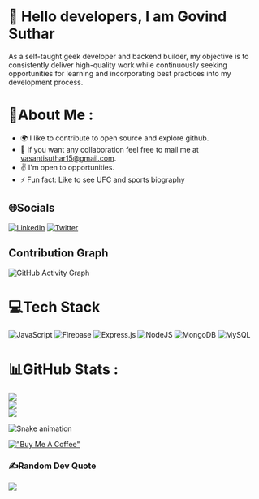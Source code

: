 
# :wave: Hello <b>developers</b>, I am <b>Govind Suthar</b>

As a self-taught geek developer and backend builder, my objective is to consistently deliver high-quality work while continuously seeking opportunities for learning and incorporating best practices into my development process.

# 💫About Me :
- :earth_africa:		 I like to contribute to open source and explore github.
- :handshake: If you want any collaboration feel free to mail me at vasantisuthar15@gmail.com.
- :v: I'm open to opportunities.
- :zap: Fun fact: Like to see UFC and sports biography 


## 🌐Socials
[![LinkedIn](https://img.shields.io/badge/LinkedIn-%230077B5.svg?logo=linkedin&logoColor=white)](https://www.linkedin.com/in/govindsuthar/) [![Twitter](https://img.shields.io/badge/Twitter-%231DA1F2.svg?logo=Twitter&logoColor=white)](https://twitter.com/)  

## Contribution Graph
![GitHub Activity Graph](https://activity-graph.herokuapp.com/graph?username=vasantisuthar&theme=dracula&hide_border=true)


# 💻Tech Stack
![JavaScript](https://img.shields.io/badge/javascript-%23323330.svg?style=for-the-badge&logo=javascript&logoColor=%23F7DF1E) ![Firebase](https://img.shields.io/badge/firebase-%23039BE5.svg?style=for-the-badge&logo=firebase) ![Express.js](https://img.shields.io/badge/express.js-%23404d59.svg?style=for-the-badge&logo=express&logoColor=%2361DAFB) ![NodeJS](https://img.shields.io/badge/node.js-6DA55F?style=for-the-badge&logo=node.js&logoColor=white) ![MongoDB](https://img.shields.io/badge/MongoDB-%234ea94b.svg?style=for-the-badge&logo=mongodb&logoColor=white) ![MySQL](https://img.shields.io/badge/mysql-%2300f.svg?style=for-the-badge&logo=mysql&logoColor=white)
# 📊GitHub Stats :
![](https://github-readme-stats.vercel.app/api?username=GOVINDSUTHAR&theme=tokyonight&hide_border=true&include_all_commits=false&count_private=true)<br/>
![](https://github-readme-streak-stats.herokuapp.com/?user=GOVINDSUTHAR&theme=tokyonight&hide_border=true)<br/>
![](https://github-readme-stats.vercel.app/api/top-langs/?username=GOVINDSUTHAR&theme=tokyonight&hide_border=true&include_all_commits=false&count_private=true&layout=compact)

![Snake animation](https://github.com/GOVINDSUTHAR/GOVINDSUTHAR/blob/output/github-contribution-grid-snake.svg)


[!["Buy Me A Coffee"](https://www.buymeacoffee.com/assets/img/custom_images/orange_img.png)](https://www.buymeacoffee.com/vasantisutQ)


### ✍️Random Dev Quote
![](https://quotes-github-readme.vercel.app/api?type=horizontal&theme=dark)

<!--
**GOVINDSUTHAR/GOVINDSUTHAR** is a ✨ _special_ ✨ repository because its `README.md` (this file) appears on your GitHub profile.
-->
